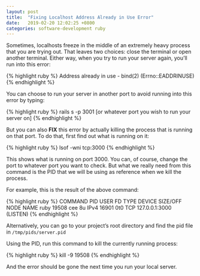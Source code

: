 ```yaml
---
layout: post
title:  "Fixing Localhost Address Already in Use Error"
date:   2019-02-20 12:02:25 +0800
categories: software-development ruby
---
```

Sometimes, localhosts freeze in the middle of an extremely heavy process that you are trying out. That leaves two choices: close the terminal or open another terminal. Either way, when you try to run your server again, you’ll run into this error:

{% highlight ruby %}
Address already in use - bind(2) (Errno::EADDRINUSE)
{% endhighlight %}

You can choose to run your server in another port to avoid running into this error by typing:

{% highlight ruby %}
rails s -p 3001 [or whatever port you wish to run your server on]
{% endhighlight %}

But you can also **FIX** this error by actually killing the process that is running on that port. To do that, first find out what is running on it:

{% highlight ruby %}
lsof -wni tcp:3000
{% endhighlight %}

This shows what is running on port 3000. You can, of course, change the port to whatever port you want to check. But what we really need from this command is the PID that we will be using as reference when we kill the process.

For example, this is the result of the above command:

{% highlight ruby %}
COMMAND  PID  USER   FD   TYPE DEVICE SIZE/OFF NODE NAME
 ruby    19508 cee    8u  IPv4  16901     0t0  TCP 127.0.0.1:3000 (LISTEN)
{% endhighlight %}

Alternatively, you can go to your project’s root directory and find the pid file in `/tmp/pids/server.pid`

Using the PID, run this command to kill the currently running process:

{% highlight ruby %}
kill -9 19508
{% endhighlight %}

And the error should be gone the next time you run your local server.